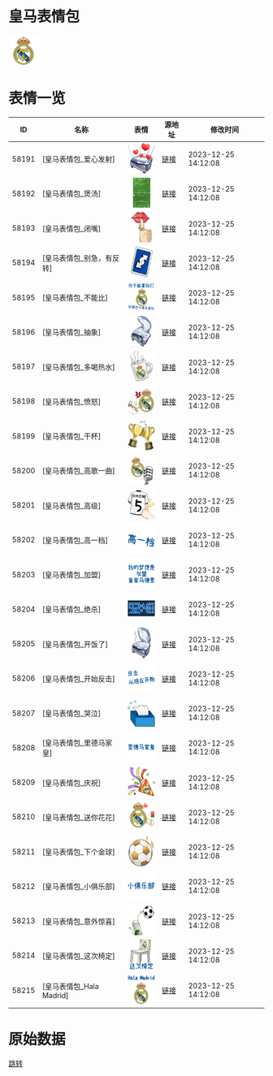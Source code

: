 # 皇马表情包

<img src="./cover.png" height="60" alt="cover" />

# 表情一览

|ID|名称|表情|源地址|修改时间|
|----|----|----|----|----|
|58191|[皇马表情包_爱心发射]|<img src="./pic/058191_%5B皇马表情包_爱心发射%5D.png" height="60" alt="爱心发射"/>|[链接](https://i0.hdslb.com/bfs/emote/374f3fd80c8faad4d94c9d9e0a31a5cbd6aa0b0e.png)|2023-12-25 14:12:08|
|58192|[皇马表情包_煲汤]|<img src="./pic/058192_%5B皇马表情包_煲汤%5D.png" height="60" alt="煲汤"/>|[链接](https://i0.hdslb.com/bfs/emote/03304d467b87970e2cd041fbd165bc0a58a27cb1.png)|2023-12-25 14:12:08|
|58193|[皇马表情包_闭嘴]|<img src="./pic/058193_%5B皇马表情包_闭嘴%5D.png" height="60" alt="闭嘴"/>|[链接](https://i0.hdslb.com/bfs/emote/ef5d01d82fb853aeae28938ff511b645ef129cb3.png)|2023-12-25 14:12:08|
|58194|[皇马表情包_别急，有反转]|<img src="./pic/058194_%5B皇马表情包_别急，有反转%5D.png" height="60" alt="别急，有反转"/>|[链接](https://i0.hdslb.com/bfs/emote/c1681a8503bc0b97a38ca4e185a8a2810f64fec5.png)|2023-12-25 14:12:08|
|58195|[皇马表情包_不能比]|<img src="./pic/058195_%5B皇马表情包_不能比%5D.png" height="60" alt="不能比"/>|[链接](https://i0.hdslb.com/bfs/emote/4ecaaa6c6d9fa0bdbfecb086d1ce09c4bbcbc4b8.png)|2023-12-25 14:12:08|
|58196|[皇马表情包_抽象]|<img src="./pic/058196_%5B皇马表情包_抽象%5D.png" height="60" alt="抽象"/>|[链接](https://i0.hdslb.com/bfs/emote/7543abf69f3877ae17bc8c7a026d06d583176c9d.png)|2023-12-25 14:12:08|
|58197|[皇马表情包_多喝热水]|<img src="./pic/058197_%5B皇马表情包_多喝热水%5D.png" height="60" alt="多喝热水"/>|[链接](https://i0.hdslb.com/bfs/emote/d17075b4504d06363119a3d44bfe8618e8d0a15b.png)|2023-12-25 14:12:08|
|58198|[皇马表情包_愤怒]|<img src="./pic/058198_%5B皇马表情包_愤怒%5D.png" height="60" alt="愤怒"/>|[链接](https://i0.hdslb.com/bfs/emote/7ec059345af8661dc840584d39fab84271b867c9.png)|2023-12-25 14:12:08|
|58199|[皇马表情包_干杯]|<img src="./pic/058199_%5B皇马表情包_干杯%5D.png" height="60" alt="干杯"/>|[链接](https://i0.hdslb.com/bfs/emote/68f522eef9a9cb150a2e0b4cc052907f582622e4.png)|2023-12-25 14:12:08|
|58200|[皇马表情包_高歌一曲]|<img src="./pic/058200_%5B皇马表情包_高歌一曲%5D.png" height="60" alt="高歌一曲"/>|[链接](https://i0.hdslb.com/bfs/emote/c171707772ce44d5b3c9b1eaace6552cad2661f1.png)|2023-12-25 14:12:08|
|58201|[皇马表情包_高级]|<img src="./pic/058201_%5B皇马表情包_高级%5D.png" height="60" alt="高级"/>|[链接](https://i0.hdslb.com/bfs/emote/1f4b85e31c9d7080899234afccbbbc4eafc30d60.png)|2023-12-25 14:12:08|
|58202|[皇马表情包_高一档]|<img src="./pic/058202_%5B皇马表情包_高一档%5D.png" height="60" alt="高一档"/>|[链接](https://i0.hdslb.com/bfs/emote/554079b0744595fc9e2bf516001b8534ecdedcb2.png)|2023-12-25 14:12:08|
|58203|[皇马表情包_加盟]|<img src="./pic/058203_%5B皇马表情包_加盟%5D.png" height="60" alt="加盟"/>|[链接](https://i0.hdslb.com/bfs/emote/034f491ff83f6e17e796e03ec919691b924362b9.png)|2023-12-25 14:12:08|
|58204|[皇马表情包_绝杀]|<img src="./pic/058204_%5B皇马表情包_绝杀%5D.png" height="60" alt="绝杀"/>|[链接](https://i0.hdslb.com/bfs/emote/9f531537e16b53d8bba5932d428e88c2320b3da9.png)|2023-12-25 14:12:08|
|58205|[皇马表情包_开饭了]|<img src="./pic/058205_%5B皇马表情包_开饭了%5D.png" height="60" alt="开饭了"/>|[链接](https://i0.hdslb.com/bfs/emote/ec67178a4c845948f6488ef724a62db5a03f3d09.png)|2023-12-25 14:12:08|
|58206|[皇马表情包_开始反击]|<img src="./pic/058206_%5B皇马表情包_开始反击%5D.png" height="60" alt="开始反击"/>|[链接](https://i0.hdslb.com/bfs/emote/1d73d9e6c5515c5cac09186b3b14144a700a68cb.png)|2023-12-25 14:12:08|
|58207|[皇马表情包_哭泣]|<img src="./pic/058207_%5B皇马表情包_哭泣%5D.png" height="60" alt="哭泣"/>|[链接](https://i0.hdslb.com/bfs/emote/0fc84252f17d0af65931eeb80039e19f1146abb5.png)|2023-12-25 14:12:08|
|58208|[皇马表情包_里德马家皇]|<img src="./pic/058208_%5B皇马表情包_里德马家皇%5D.png" height="60" alt="里德马家皇"/>|[链接](https://i0.hdslb.com/bfs/emote/dc920b5af7da2b5619c1ba722087307dd0b9831d.png)|2023-12-25 14:12:08|
|58209|[皇马表情包_庆祝]|<img src="./pic/058209_%5B皇马表情包_庆祝%5D.png" height="60" alt="庆祝"/>|[链接](https://i0.hdslb.com/bfs/emote/0b3d5a8868d8e24710e8df7cc3fe99f1839cf89b.png)|2023-12-25 14:12:08|
|58210|[皇马表情包_送你花花]|<img src="./pic/058210_%5B皇马表情包_送你花花%5D.png" height="60" alt="送你花花"/>|[链接](https://i0.hdslb.com/bfs/emote/6b1700585fd90dc330bf2b8c66f42f6169a99f3e.png)|2023-12-25 14:12:08|
|58211|[皇马表情包_下个金球]|<img src="./pic/058211_%5B皇马表情包_下个金球%5D.png" height="60" alt="下个金球"/>|[链接](https://i0.hdslb.com/bfs/emote/29e7e9e1b91643f3c331a7678a471ed89bd0a8ae.png)|2023-12-25 14:12:08|
|58212|[皇马表情包_小俱乐部]|<img src="./pic/058212_%5B皇马表情包_小俱乐部%5D.png" height="60" alt="小俱乐部"/>|[链接](https://i0.hdslb.com/bfs/emote/5bae687007e1bb919803a8a5f01c2df10bfcada5.png)|2023-12-25 14:12:08|
|58213|[皇马表情包_意外惊喜]|<img src="./pic/058213_%5B皇马表情包_意外惊喜%5D.png" height="60" alt="意外惊喜"/>|[链接](https://i0.hdslb.com/bfs/emote/31807d248d5d6c1f73d2b27cb8f085607bdbcca3.png)|2023-12-25 14:12:08|
|58214|[皇马表情包_这次椅定]|<img src="./pic/058214_%5B皇马表情包_这次椅定%5D.png" height="60" alt="这次椅定"/>|[链接](https://i0.hdslb.com/bfs/emote/0491973b238b9919f5b23dd947ae6a4a51f2bf39.png)|2023-12-25 14:12:08|
|58215|[皇马表情包_Hala Madrid]|<img src="./pic/058215_%5B皇马表情包_Hala Madrid%5D.png" height="60" alt="Hala Madrid"/>|[链接](https://i0.hdslb.com/bfs/emote/bed97c740ac2736bd3e6e6ca2a2f137b2f184a55.png)|2023-12-25 14:12:08|

# 原始数据

[跳转](./raw.json)

